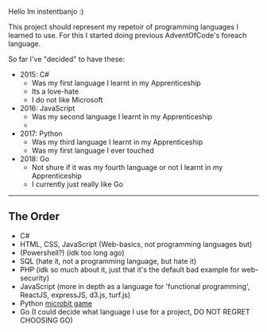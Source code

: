 Hello Im instentbanjo :)

This project should represent my repetoir of programming languages I learned to use. 
For this I started doing previous AdventOfCode's foreach language. 

So far I've "decided" to have these:

- 2015: C# 
  - Was my first language I learnt in my Apprenticeship
  - Its a love-hate
  - I do not like Microsoft
- 2016: JavaScript
  - Was my second language I learnt in my Apprenticeship
  - 
- 2017: Python
  - Was my third language I learnt in my Apprenticeship
  - Was my first language I ever touched
- 2018: Go
  - Not shure if it was my fourth language or not I learnt in my Apprenticeship
  - I currently just really like Go

---

## The Order
- C#
- HTML, CSS, JavaScript (Web-basics, not programming languages but)
- (Powershell?) (idk too long ago)
- SQL (hate it, not a programming language, but hate it)
- PHP (idk so much about it, just that it's the default bad example for web-security)
- JavaScript (more in depth as a language for 'functional programming', ReactJS, expressJS, d3.js, turf.js)
- Python [microbit game](https://github.com/instentbanjo/microbit-parkour-game)
- Go (I could decide what language I use for a project, DO NOT REGRET CHOOSING GO)
